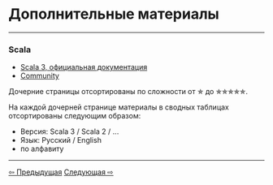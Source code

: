 # Дополнительные материалы

--- 

### Scala
- [Scala 3, официальная документация](https://docs.scala-lang.org/scala3/book/introduction.html)
- [Community](https://scala-lang.org/community/)

Дочерние страницы отсортированы по сложности от &#10031; до &#10031;&#10031;&#10031;&#10031;&#10031;.

На каждой дочерней странице материалы в сводных таблицах отсортированы следующим образом:
- Версия: Scala 3 / Scala 2 / ...
- Язык: Русский / English
- по алфавиту


---

<div>
    <a href="extra">&#8678; Предыдущая</a>
    <a href="extra/one_star">Следующая &#8680;</a>
</div>
